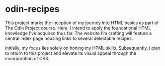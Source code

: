 # odin-recipes
This project marks the inception of my journey into HTML basics as part of The Odin Project course. Here, I intend to apply the foundational HTML knowledge I've acquired thus far. The website I'm crafting will feature a central index page housing links to several delectable recipes.

Initially, my focus lies solely on honing my HTML skills. Subsequently, I plan to return to this project and elevate its visual appeal through the incorporation of CSS.
